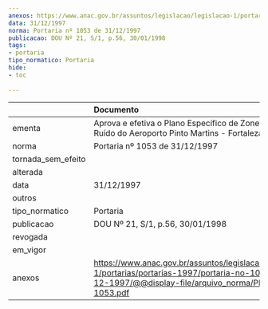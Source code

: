 ```yaml
---
anexos: https://www.anac.gov.br/assuntos/legislacao/legislacao-1/portarias/portarias-1997/portaria-no-1053-de-31-12-1997/@@display-file/arquivo_norma/PD1997-1053.pdf
data: 31/12/1997
norma: Portaria nº 1053 de 31/12/1997
publicacao: DOU Nº 21, S/1, p.56, 30/01/1998
tags:
- portaria
tipo_normatico: Portaria
hide: 
- toc 
 
---
```


|                    | Documento                                                                                                                                                     |
|:-------------------|:--------------------------------------------------------------------------------------------------------------------------------------------------------------|
| ementa             | Aprova e efetiva o Plano Específico de Zoneamento de Ruído do Aeroporto Pinto Martins - Fortaleza - CE.                                                       |
| norma              | Portaria nº 1053 de 31/12/1997                                                                                                                                |
| tornada_sem_efeito |                                                                                                                                                               |
| alterada           |                                                                                                                                                               |
| data               | 31/12/1997                                                                                                                                                    |
| outros             |                                                                                                                                                               |
| tipo_normatico     | Portaria                                                                                                                                                      |
| publicacao         | DOU Nº 21, S/1, p.56, 30/01/1998                                                                                                                              |
| revogada           |                                                                                                                                                               |
| em_vigor           |                                                                                                                                                               |
| anexos             | https://www.anac.gov.br/assuntos/legislacao/legislacao-1/portarias/portarias-1997/portaria-no-1053-de-31-12-1997/@@display-file/arquivo_norma/PD1997-1053.pdf |